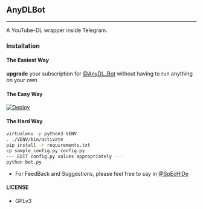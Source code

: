 ## AnyDLBot
---

A YouTube-DL wrapper inside Telegram.

### Installation

#### The Easiest Way

**upgrade** your subscription for [@AnyDL_Bot](https://telegram.dog/AnyDl_Bot) without having to run anything on your own

#### The Easy Way

[![Deploy](https://www.herokucdn.com/deploy/button.svg)](https://heroku.com/deploy)

#### The Hard Way

```sh
virtualenv -p python3 VENV
. ./VENV/bin/activate
pip install -r requirements.txt
cp sample_config.py config.py
--- EDIT config.py values appropriately ---
python bot.py
```

- For FeedBack and Suggestions, please feel free to say in [@SpEcHlDe](https://telegram.dog/ShrimadhaVahdamirhS)

#### LICENSE
- GPLv3
